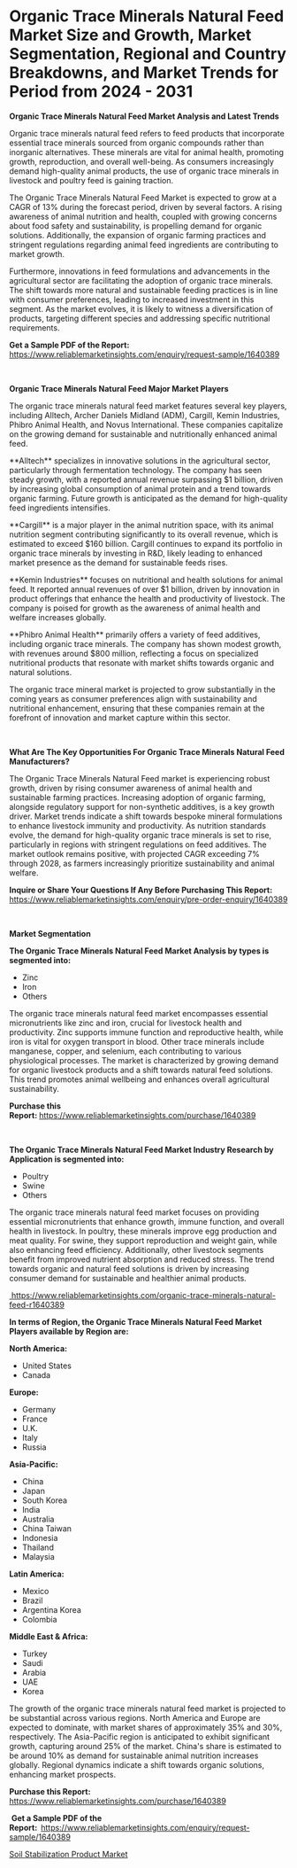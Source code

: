 <p><h1>Organic Trace Minerals Natural Feed Market Size and Growth, Market Segmentation, Regional and Country Breakdowns, and Market Trends for Period from 2024 -  2031</h1></p><p><strong>Organic Trace Minerals Natural Feed Market Analysis and Latest Trends</strong></p>
<p><p>Organic trace minerals natural feed refers to feed products that incorporate essential trace minerals sourced from organic compounds rather than inorganic alternatives. These minerals are vital for animal health, promoting growth, reproduction, and overall well-being. As consumers increasingly demand high-quality animal products, the use of organic trace minerals in livestock and poultry feed is gaining traction.</p><p>The Organic Trace Minerals Natural Feed Market is expected to grow at a CAGR of 13% during the forecast period, driven by several factors. A rising awareness of animal nutrition and health, coupled with growing concerns about food safety and sustainability, is propelling demand for organic solutions. Additionally, the expansion of organic farming practices and stringent regulations regarding animal feed ingredients are contributing to market growth.</p><p>Furthermore, innovations in feed formulations and advancements in the agricultural sector are facilitating the adoption of organic trace minerals. The shift towards more natural and sustainable feeding practices is in line with consumer preferences, leading to increased investment in this segment. As the market evolves, it is likely to witness a diversification of products, targeting different species and addressing specific nutritional requirements.</p></p>
<p><strong>Get a Sample PDF of the Report:&nbsp;</strong> <a href="https://www.reliablemarketinsights.com/enquiry/request-sample/1640389?utm_campaign=1619&utm_medium=2&utm_source=Github&utm_content=ia&utm_term=01112024&utm_id=organic-trace-minerals-natural-feed">https://www.reliablemarketinsights.com/enquiry/request-sample/1640389</a></p>
<p>&nbsp;</p>
<p><strong>Organic Trace Minerals Natural Feed Major Market Players</strong></p>
<p><p>The organic trace minerals natural feed market features several key players, including Alltech, Archer Daniels Midland (ADM), Cargill, Kemin Industries, Phibro Animal Health, and Novus International. These companies capitalize on the growing demand for sustainable and nutritionally enhanced animal feed.</p><p>**Alltech** specializes in innovative solutions in the agricultural sector, particularly through fermentation technology. The company has seen steady growth, with a reported annual revenue surpassing $1 billion, driven by increasing global consumption of animal protein and a trend towards organic farming. Future growth is anticipated as the demand for high-quality feed ingredients intensifies.</p><p>**Cargill** is a major player in the animal nutrition space, with its animal nutrition segment contributing significantly to its overall revenue, which is estimated to exceed $160 billion. Cargill continues to expand its portfolio in organic trace minerals by investing in R&D, likely leading to enhanced market presence as the demand for sustainable feeds rises.</p><p>**Kemin Industries** focuses on nutritional and health solutions for animal feed. It reported annual revenues of over $1 billion, driven by innovation in product offerings that enhance the health and productivity of livestock. The company is poised for growth as the awareness of animal health and welfare increases globally.</p><p>**Phibro Animal Health** primarily offers a variety of feed additives, including organic trace minerals. The company has shown modest growth, with revenues around $800 million, reflecting a focus on specialized nutritional products that resonate with market shifts towards organic and natural solutions.</p><p>The organic trace mineral market is projected to grow substantially in the coming years as consumer preferences align with sustainability and nutritional enhancement, ensuring that these companies remain at the forefront of innovation and market capture within this sector.</p></p>
<p>&nbsp;</p>
<p><strong>What Are The Key Opportunities For Organic Trace Minerals Natural Feed Manufacturers?</strong></p>
<p><p>The Organic Trace Minerals Natural Feed market is experiencing robust growth, driven by rising consumer awareness of animal health and sustainable farming practices. Increasing adoption of organic farming, alongside regulatory support for non-synthetic additives, is a key growth driver. Market trends indicate a shift towards bespoke mineral formulations to enhance livestock immunity and productivity. As nutrition standards evolve, the demand for high-quality organic trace minerals is set to rise, particularly in regions with stringent regulations on feed additives. The market outlook remains positive, with projected CAGR exceeding 7% through 2028, as farmers increasingly prioritize sustainability and animal welfare.</p></p>
<p><strong>Inquire or Share Your Questions If Any Before Purchasing This Report:</strong> <a href="https://www.reliablemarketinsights.com/enquiry/pre-order-enquiry/1640389?utm_campaign=1619&utm_medium=2&utm_source=Github&utm_content=ia&utm_term=01112024&utm_id=organic-trace-minerals-natural-feed">https://www.reliablemarketinsights.com/enquiry/pre-order-enquiry/1640389</a></p>
<p>&nbsp;</p>
<p><strong>Market Segmentation</strong></p>
<p><strong>The Organic Trace Minerals Natural Feed Market Analysis by types is segmented into:</strong></p>
<p><ul><li>Zinc</li><li>Iron</li><li>Others</li></ul></p>
<p><p>The organic trace minerals natural feed market encompasses essential micronutrients like zinc and iron, crucial for livestock health and productivity. Zinc supports immune function and reproductive health, while iron is vital for oxygen transport in blood. Other trace minerals include manganese, copper, and selenium, each contributing to various physiological processes. The market is characterized by growing demand for organic livestock products and a shift towards natural feed solutions. This trend promotes animal wellbeing and enhances overall agricultural sustainability.</p></p>
<p><strong>Purchase this Report:&nbsp;</strong><a href="https://www.reliablemarketinsights.com/purchase/1640389?utm_campaign=1619&utm_medium=2&utm_source=Github&utm_content=ia&utm_term=01112024&utm_id=organic-trace-minerals-natural-feed">https://www.reliablemarketinsights.com/purchase/1640389</a></p>
<p>&nbsp;</p>
<p><strong>The Organic Trace Minerals Natural Feed Market Industry Research by Application is segmented into:</strong></p>
<p><ul><li>Poultry</li><li>Swine</li><li>Others</li></ul></p>
<p><p>The organic trace minerals natural feed market focuses on providing essential micronutrients that enhance growth, immune function, and overall health in livestock. In poultry, these minerals improve egg production and meat quality. For swine, they support reproduction and weight gain, while also enhancing feed efficiency. Additionally, other livestock segments benefit from improved nutrient absorption and reduced stress. The trend towards organic and natural feed solutions is driven by increasing consumer demand for sustainable and healthier animal products.</p></p>
<p><a href="https://www.reliablemarketinsights.com/organic-trace-minerals-natural-feed-r1640389?utm_campaign=1619&utm_medium=2&utm_source=Github&utm_content=ia&utm_term=01112024&utm_id=organic-trace-minerals-natural-feed">&nbsp;https://www.reliablemarketinsights.com/organic-trace-minerals-natural-feed-r1640389</a></p>
<p><strong>In terms of Region, the Organic Trace Minerals Natural Feed Market Players available by Region are:</strong></p>
<p>
    <p> <strong> North America: </strong>
        <ul>
            <li>United States</li>
            <li>Canada</li>
        </ul>
        </p> 
    <p> <strong> Europe: </strong>
        <ul>
            <li>Germany</li>
            <li>France</li>
            <li>U.K.</li>
            <li>Italy</li>
            <li>Russia</li>
        </ul>
        </p> 
    <p> <strong> Asia-Pacific: </strong>
        <ul>
            <li>China</li>
            <li>Japan</li>
            <li>South Korea</li>
            <li>India</li>
            <li>Australia</li>
            <li>China Taiwan</li>
            <li>Indonesia</li>
            <li>Thailand</li>
            <li>Malaysia</li>
        </ul>
        </p> 
    <p> <strong> Latin America: </strong>
        <ul>
            <li>Mexico</li>
            <li>Brazil</li>
            <li>Argentina Korea</li>
            <li>Colombia</li>
        </ul>
        </p> 
    <p> <strong> Middle East & Africa: </strong>
        <ul>
            <li>Turkey</li>
            <li>Saudi</li>
            <li>Arabia</li>
            <li>UAE</li>
            <li>Korea</li>
        </ul>
    </p>
    </p>
<p><p>The growth of the organic trace minerals natural feed market is projected to be substantial across various regions. North America and Europe are expected to dominate, with market shares of approximately 35% and 30%, respectively. The Asia-Pacific region is anticipated to exhibit significant growth, capturing around 25% of the market. China's share is estimated to be around 10% as demand for sustainable animal nutrition increases globally. Regional dynamics indicate a shift towards organic solutions, enhancing market prospects.</p></p>
<p><strong>Purchase this Report: </strong><a href="https://www.reliablemarketinsights.com/purchase/1640389?utm_campaign=1619&utm_medium=2&utm_source=Github&utm_content=ia&utm_term=01112024&utm_id=organic-trace-minerals-natural-feed">https://www.reliablemarketinsights.com/purchase/1640389</a></p>
<p>&nbsp;<strong>Get a Sample PDF of the Report:&nbsp;&nbsp;</strong><a href="https://www.reliablemarketinsights.com/enquiry/request-sample/1640389?utm_campaign=1619&utm_medium=2&utm_source=Github&utm_content=ia&utm_term=01112024&utm_id=organic-trace-minerals-natural-feed">https://www.reliablemarketinsights.com/enquiry/request-sample/1640389</a></p>
<p><strong></strong></p>
<p><p><a href="https://github.com/KamrulHadi87/Market-Research-Report-List-1/blob/main/soil-stabilization-product-market.md?utm_campaign=1619&utm_medium=2&utm_source=Github&utm_content=ia&utm_term=01112024&utm_id=organic-trace-minerals-natural-feed">Soil Stabilization Product Market</a></p></p>